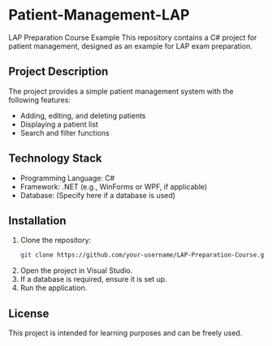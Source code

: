 # Patient-Management-LAP

LAP Preparation Course Example
This repository contains a C# project for patient management, designed as an example for LAP exam preparation.

## Project Description
The project provides a simple patient management system with the following features:

- Adding, editing, and deleting patients
- Displaying a patient list
- Search and filter functions

## Technology Stack
- Programming Language: C#
- Framework: .NET (e.g., WinForms or WPF, if applicable)
- Database: (Specify here if a database is used)

## Installation
1. Clone the repository:
   ```bash
   git clone https://github.com/your-username/LAP-Preparation-Course.git
   ```
2. Open the project in Visual Studio.
3. If a database is required, ensure it is set up.
4. Run the application.

## License
This project is intended for learning purposes and can be freely used.
